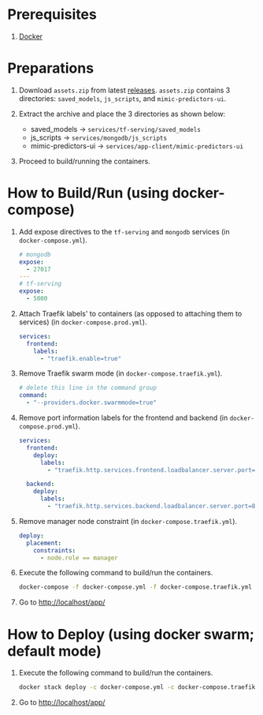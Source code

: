 # Prerequisites

1. [Docker](https://www.docker.com)

# Preparations

1. Download `assets.zip` from latest [releases](https://github.com/miggymigz/mimic-predictors-fastapi/releases). `assets.zip` contains 3 directories: `saved_models`, `js_scripts`, and `mimic-predictors-ui`.

2. Extract the archive and place the 3 directories as shown below:

   - saved_models → `services/tf-serving/saved_models`
   - js_scripts → `services/mongodb/js_scripts`
   - mimic-predictors-ui → `services/app-client/mimic-predictors-ui`

3. Proceed to build/running the containers.

# How to Build/Run (using docker-compose)

1. Add expose directives to the `tf-serving` and `mongodb` services (in `docker-compose.yml`).

   ```yml
   # mongodb
   expose:
     - 27017
   ---
   # tf-serving
   expose:
     - 5000
   ```

1. Attach Traefik labels' to containers (as opposed to attaching them to services) (in `docker-compose.prod.yml`).

   ```yml
   services:
     frontend:
       labels:
         - "traefik.enable=true"
   ```

1. Remove Traefik swarm mode (in `docker-compose.traefik.yml`).

   ```yml
   # delete this line in the command group
   command:
     - "--providers.docker.swarmmode=true"
   ```

1. Remove port information labels for the frontend and backend (in `docker-compose.prod.yml`).

   ```yml
   services:
     frontend:
       deploy:
         labels:
           - "traefik.http.services.frontend.loadbalancer.server.port=80"

     backend:
       deploy:
         labels:
           - "traefik.http.services.backend.loadbalancer.server.port=80"
   ```

1. Remove manager node constraint (in `docker-compose.traefik.yml`).

   ```yml
   deploy:
     placement:
       constraints:
         - node.role == manager
   ```

1. Execute the following command to build/run the containers.

   ```bash
   docker-compose -f docker-compose.yml -f docker-compose.traefik.yml -f docker-compose.prod.yml up -d
   ```

1. Go to [http://localhost/app/](http://localhost/app/)

# How to Deploy (using docker swarm; default mode)

1. Execute the following command to build/run the containers.

   ```bash
   docker stack deploy -c docker-compose.yml -c docker-compose.traefik.yml -c docker-compose.prod.yml mimic-predictors
   ```

1. Go to [http://localhost/app/](http://localhost/app/)
